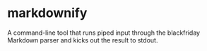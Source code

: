 # markdownify
A command-line tool that runs piped input through the blackfriday Markdown parser and kicks out the result to stdout.
